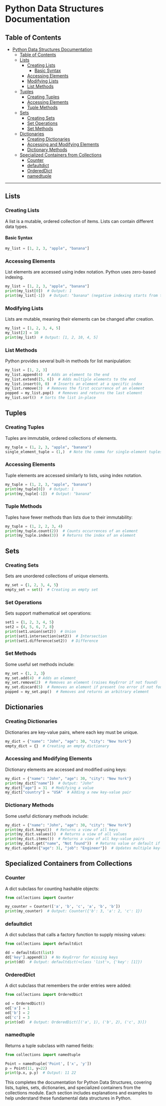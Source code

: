 # Python Data Structures Documentation

## Table of Contents
- [Python Data Structures Documentation](#python-data-structures-documentation)
  - [Table of Contents](#table-of-contents)
  - [Lists](#lists)
    - [Creating Lists](#creating-lists)
      - [Basic Syntax](#basic-syntax)
    - [Accessing Elements](#accessing-elements)
    - [Modifying Lists](#modifying-lists)
    - [List Methods](#list-methods)
  - [Tuples](#tuples)
    - [Creating Tuples](#creating-tuples)
    - [Accessing Elements](#accessing-elements-1)
    - [Tuple Methods](#tuple-methods)
  - [Sets](#sets)
    - [Creating Sets](#creating-sets)
    - [Set Operations](#set-operations)
    - [Set Methods](#set-methods)
  - [Dictionaries](#dictionaries)
    - [Creating Dictionaries](#creating-dictionaries)
    - [Accessing and Modifying Elements](#accessing-and-modifying-elements)
    - [Dictionary Methods](#dictionary-methods)
  - [Specialized Containers from Collections](#specialized-containers-from-collections)
    - [Counter](#counter)
    - [defaultdict](#defaultdict)
    - [OrderedDict](#ordereddict)
    - [namedtuple](#namedtuple)

---

## Lists

### Creating Lists
A list is a mutable, ordered collection of items. Lists can contain different data types.

#### Basic Syntax
```python
my_list = [1, 2, 3, "apple", "banana"]

```

### Accessing Elements
List elements are accessed using index notation. Python uses zero-based indexing.

```python
my_list = [1, 2, 3, "apple", "banana"]
print(my_list[0])  # Output: 1
print(my_list[-1])  # Output: "banana" (negative indexing starts from the end)
```

### Modifying Lists
Lists are mutable, meaning their elements can be changed after creation.

```python
my_list = [1, 2, 3, 4, 5]
my_list[2] = 10
print(my_list)  # Output: [1, 2, 10, 4, 5]
```

### List Methods
Python provides several built-in methods for list manipulation:

```python
my_list = [1, 2, 3]
my_list.append(4)  # Adds an element to the end
my_list.extend([5, 6])  # Adds multiple elements to the end
my_list.insert(0, 0)  # Inserts an element at a specific index
my_list.remove(3)  # Removes the first occurrence of an element
popped = my_list.pop()  # Removes and returns the last element
my_list.sort()  # Sorts the list in-place
```

## Tuples

### Creating Tuples
Tuples are immutable, ordered collections of elements.

```python
my_tuple = (1, 2, 3, "apple", "banana")
single_element_tuple = (1,)  # Note the comma for single-element tuples
```

### Accessing Elements
Tuple elements are accessed similarly to lists, using index notation.

```python
my_tuple = (1, 2, 3, "apple", "banana")
print(my_tuple[0])  # Output: 1
print(my_tuple[-1])  # Output: "banana"
```

### Tuple Methods
Tuples have fewer methods than lists due to their immutability:

```python
my_tuple = (1, 2, 2, 3, 4)
print(my_tuple.count(2))  # Counts occurrences of an element
print(my_tuple.index(3))  # Returns the index of an element
```

## Sets

### Creating Sets
Sets are unordered collections of unique elements.

```python
my_set = {1, 2, 3, 4, 5}
empty_set = set()  # Creating an empty set
```

### Set Operations
Sets support mathematical set operations:

```python
set1 = {1, 2, 3, 4, 5}
set2 = {4, 5, 6, 7, 8}
print(set1.union(set2))  # Union
print(set1.intersection(set2))  # Intersection
print(set1.difference(set2))  # Difference
```

### Set Methods
Some useful set methods include:

```python
my_set = {1, 2, 3}
my_set.add(4)  # Adds an element
my_set.remove(2)  # Removes an element (raises KeyError if not found)
my_set.discard(5)  # Removes an element if present (no error if not found)
popped = my_set.pop()  # Removes and returns an arbitrary element
```

## Dictionaries

### Creating Dictionaries
Dictionaries are key-value pairs, where each key must be unique.

```python
my_dict = {"name": "John", "age": 30, "city": "New York"}
empty_dict = {}  # Creating an empty dictionary
```

### Accessing and Modifying Elements
Dictionary elements are accessed and modified using keys:

```python
my_dict = {"name": "John", "age": 30, "city": "New York"}
print(my_dict["name"])  # Output: "John"
my_dict["age"] = 31  # Modifying a value
my_dict["country"] = "USA"  # Adding a new key-value pair
```

### Dictionary Methods
Some useful dictionary methods include:

```python
my_dict = {"name": "John", "age": 30, "city": "New York"}
print(my_dict.keys())  # Returns a view of all keys
print(my_dict.values())  # Returns a view of all values
print(my_dict.items())  # Returns a view of all key-value pairs
print(my_dict.get("name", "Not found"))  # Returns value or default if key not found
my_dict.update({"age": 31, "job": "Engineer"})  # Updates multiple key-value pairs
```

## Specialized Containers from Collections

### Counter
A dict subclass for counting hashable objects:

```python
from collections import Counter

my_counter = Counter(['a', 'b', 'c', 'a', 'b', 'b'])
print(my_counter)  # Output: Counter({'b': 3, 'a': 2, 'c': 1})
```

### defaultdict
A dict subclass that calls a factory function to supply missing values:

```python
from collections import defaultdict

dd = defaultdict(list)
dd['key'].append(1)  # No KeyError for missing keys
print(dd)  # Output: defaultdict(<class 'list'>, {'key': [1]})
```

### OrderedDict
A dict subclass that remembers the order entries were added:

```python
from collections import OrderedDict

od = OrderedDict()
od['a'] = 1
od['b'] = 2
od['c'] = 3
print(od)  # Output: OrderedDict([('a', 1), ('b', 2), ('c', 3)])
```

### namedtuple
Returns a tuple subclass with named fields:

```python
from collections import namedtuple

Point = namedtuple('Point', ['x', 'y'])
p = Point(11, y=22)
print(p.x, p.y)  # Output: 11 22
```

This completes the documentation for Python Data Structures, covering lists, tuples, sets, dictionaries, and specialized containers from the collections module. Each section includes explanations and examples to help understand these fundamental data structures in Python.
